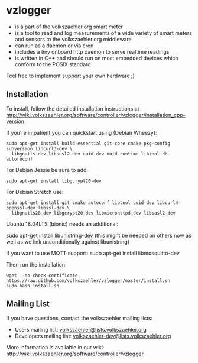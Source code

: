 vzlogger
=========
  * is a part of the volkszaehler.org smart meter
  * is a tool to read and log measurements of a wide variety of smart meters and sensors to the volkszaehler.org middleware
  * can run as a daemon or via cron
  * includes a tiny onboard http daemon to serve realtime readings
  * is written in C++ and should run on most embedded devices which conform to the POSIX standard

Feel free to implement support your own hardware ;)

Installation
---------------
To install, follow the detailed installation instructions at http://wiki.volkszaehler.org/software/controller/vzlogger/installation_cpp-version

If you're impatient you can quickstart using (Debian Wheezy):

    sudo apt-get install build-essential git-core cmake pkg-config subversion libcurl3-dev \
      libgnutls-dev libsasl2-dev uuid-dev uuid-runtime libtool dh-autoreconf

For Debian Jessie be sure to add:

    sudo apt-get install libgcrypt20-dev

For Debian Stretch use:

    sudo apt-get install git cmake autoconf libtool uuid-dev libcurl4-openssl-dev libssl-dev \
      libgnutls28-dev libgcrypt20-dev libmicrohttpd-dev libsasl2-dev

Ubuntu 18.04LTS (bionic) needs an additional:

   sudo apt-get install libunistring-dev
(this might be needed on others now as well as we link unconditionally against libunistring)

If you want to use MQTT support:
  sudo apt-get install libmosquitto-dev

Then run the installation:

    wget --no-check-certificate https://raw.github.com/volkszaehler/vzlogger/master/install.sh
    sudo bash install.sh

Mailing List
-------------
If you have questions, contact the volkszaehler mailing lists:

  * Users mailing list: volkszaehler@lists.volkszaehler.org
  * Developers mailing list: volkszaehler-dev@lists.volkszaehler.org

More information is available in our wiki:
http://wiki.volkszaehler.org/software/controller/vzlogger
